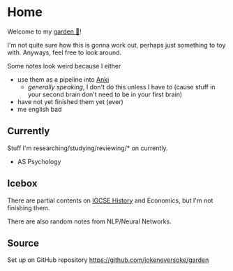 # Home

Welcome to my [garden 🌱](https://maggieappleton.com/garden-history)!

I'm not quite sure how this is gonna work out, perhaps just something to toy with. Anyways, feel free to look around.

Some notes look weird because I either

- use them as a pipeline into [Anki](https://apps.ankiweb.net/)
    - *generally speaking*, I don't do this unless I have to (cause stuff in your second brain don't need to be in your first brain)
- have not yet finished them yet (ever)
- me english bad

## Currently

Stuff I'm researching/studying/reviewing/\* on currently.

- AS Psychology

## Icebox

There are partial contents on [IGCSE History](History) and Economics, but I'm not finishing them.

There are also random notes from NLP/Neural Networks.

## Source

Set up on GitHub repository <https://github.com/jokeneversoke/garden>
